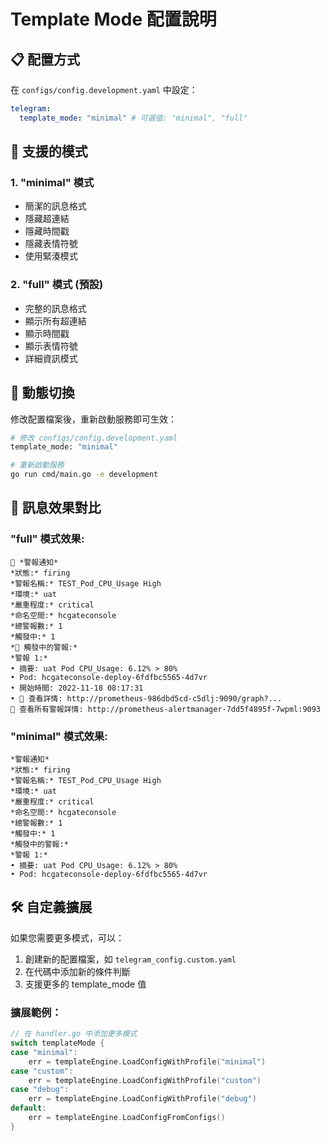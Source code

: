 # Template Mode 配置說明

## 📋 配置方式

在 `configs/config.development.yaml` 中設定：

```yaml
telegram:
  template_mode: "minimal" # 可選值: "minimal", "full"
```

## 🎯 支援的模式

### 1. **"minimal" 模式**

- 簡潔的訊息格式
- 隱藏超連結
- 隱藏時間戳
- 隱藏表情符號
- 使用緊湊模式

### 2. **"full" 模式** (預設)

- 完整的訊息格式
- 顯示所有超連結
- 顯示時間戳
- 顯示表情符號
- 詳細資訊模式

## 🔄 動態切換

修改配置檔案後，重新啟動服務即可生效：

```bash
# 修改 configs/config.development.yaml
template_mode: "minimal"

# 重新啟動服務
go run cmd/main.go -e development
```

## 📱 訊息效果對比

### **"full" 模式效果:**

```
🚨 *警報通知*
*狀態:* firing
*警報名稱:* TEST_Pod_CPU_Usage High
*環境:* uat
*嚴重程度:* critical
*命名空間:* hcgateconsole
*總警報數:* 1
*觸發中:* 1
*🚨 觸發中的警報:*
*警報 1:*
• 摘要: uat Pod CPU_Usage: 6.12% > 80%
• Pod: hcgateconsole-deploy-6fdfbc5565-4d7vr
• 開始時間: 2022-11-18 08:17:31
• 🔗 查看詳情: http://prometheus-986dbd5cd-c5dlj:9090/graph?...
🔗 查看所有警報詳情: http://prometheus-alertmanager-7dd5f4895f-7wpml:9093
```

### **"minimal" 模式效果:**

```
*警報通知*
*狀態:* firing
*警報名稱:* TEST_Pod_CPU_Usage High
*環境:* uat
*嚴重程度:* critical
*命名空間:* hcgateconsole
*總警報數:* 1
*觸發中:* 1
*觸發中的警報:*
*警報 1:*
• 摘要: uat Pod CPU_Usage: 6.12% > 80%
• Pod: hcgateconsole-deploy-6fdfbc5565-4d7vr
```

## 🛠️ 自定義擴展

如果您需要更多模式，可以：

1. 創建新的配置檔案，如 `telegram_config.custom.yaml`
2. 在代碼中添加新的條件判斷
3. 支援更多的 template_mode 值

### 擴展範例：

```go
// 在 handler.go 中添加更多模式
switch templateMode {
case "minimal":
    err = templateEngine.LoadConfigWithProfile("minimal")
case "custom":
    err = templateEngine.LoadConfigWithProfile("custom")
case "debug":
    err = templateEngine.LoadConfigWithProfile("debug")
default:
    err = templateEngine.LoadConfigFromConfigs()
}
```
